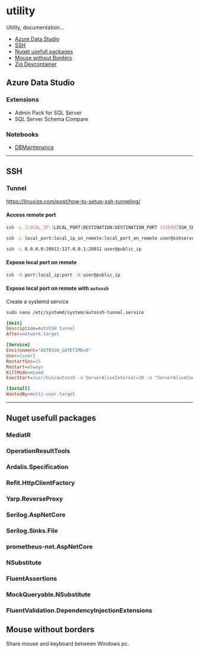 # utility
Utility, documentation...

- [Azure Data Studio](#azure-data-studio)
- [SSH](#ssh)
- [Nuget usefull packages](#nuget-usefull-packages)
- [Mouse without Borders](#mouse-without-borders)
- [Zig Devcontainer](zig/README.MD)


## Azure Data Studio

### Extensions

- Admin Pack for SQL Server
- SQL Server Schema Compare

### Notebooks
- [DBMaintenance](DBMaintenance.ipynb)


<hr>

## SSH

### Tunnel
https://linuxize.com/post/how-to-setup-ssh-tunneling/

#### Access remote port
~~~bash
ssh -L [LOCAL_IP:]LOCAL_PORT:DESTINATION:DESTINATION_PORT [USER@]SSH_SERVER

ssh -L local_port:local_ip_on_remote:local_port_on_remote user@sshserver

ssh -L 0.0.0.0:20011:127.0.0.1:20011 user@public_ip
~~~

#### Expose local port on remote

~~~bash
ssh -R port:local_ip:port -N user@public_ip
~~~

#### Expose local port on remote with `autossh`

Create a systemd service

~~~bash
sudo nano /etc/systemd/system/autossh-tunnel.service
~~~

~~~ini
[Unit]
Description=AutoSSH tunnel
After=network.target

[Service]
Environment="AUTOSSH_GATETIME=0"
User=[user]
RestartSec=15
Restart=always
KillMode=mixed
ExecStart=/usr/bin/autossh -o ServerAliveInterval=30 -o "ServerAliveCountMax 3" -M 0 -o ExitOnForwardFailure=yes -R port:local_ip:port -N user@public_ip

[Install]
WantedBy=multi-user.target
~~~

<hr>

## Nuget usefull packages

### MediatR

### OperationResultTools

### Ardalis.Specification

### Refit.HttpClientFactory

### Yarp.ReverseProxy

### Serilog.AspNetCore

### Serilog.Sinks.File

### prometheus-net.AspNetCore

### NSubstitute

### FluentAssertions

### MockQueryable.NSubstitute

### FluentValidation.DependencyInjectionExtensions


## Mouse without borders

Share mouse and keyboard between Windows pc.

